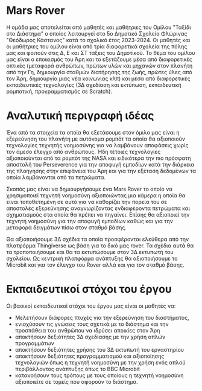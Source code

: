 # Mars Rover
Η ομάδα μας αποτελείται από μαθητές και μαθήτριες του Ομίλου "Ταξίδι στο Διάστημα" ο οποίος λειτουργεί στο 5ο Δημοτικό Σχολείο Φλώρινας "Θεόδωρος Κάστανος" κατά το σχολικό έτος 2023-2024. Οι μαθητές και οι μαθήτριες του ομίλου είναι από τρία διαφορετικά σχολεία της πόλης μας και φοιτούν στις Δ, Ε και ΣΤ τάξεις του Δημοτικού. Το θέμα του ομίλου μας είναι ο εποικισμός του Άρη και το εξετάζουμε μέσα από διαφορετικές οπτικές (μεταφορά ανθρώπων, πρώτων υλών και μηχανών στον πλανήτη από την Γη, δημιουργία σταθμών διατήρησης της ζωής, πρώτες ύλες από τον Άρη, δημιουργία μιας νέα κοινωνίας κλπ) και μέσα από διαφορετικές εκπαιδευτικές τεχνολογίες (3Δ σχεδίαση και εκτύπωση, εκπαιδευτική ρομποτική, προγραμματισμός σε Scratch).
# Αναλυτική περιγραφή ιδέας
Ένα από τα στοιχεία τα οποία θα εξετάσουμε στον όμιλο μας είναι η εξερεύνηση του πλανήτη με αυτόνομα ρομπότ τα οποία θα αξιοποιούν τεχνολογίες τεχνητής νοημοσύνης για να λαμβάνουν αποφάσεις χωρίς τον άμεσο έλεγχο από ανθρώπους. Ήδη τέτοιες τεχνολογίες αξιοποιούνται από τα ρομπότ της NASA και ειδικότερα την πιο πρόσφατη αποστολή του Perseverence για την αποφυγή εμποδίων κατά την διάρκεια της πλοήγησης στην επιφάνεια του Άρη και για την εξέταση δεδομένων τα οποία λαμβάνονται από τα πετρώματα. 

Σκοπός μας είναι να δημιουργήσουμε ένα Mars Rover το οποίο να χρησιμοποιεί τεχνητή νοημοσύνη αξιοποιώντας μια κάμερα η οποία θα είναι τοποθετημένη σε αυτό για να καθορίζει την πορεία του σε αποστολές εξερεύνησης αναγνωρίζοντας ενδιαφέροντα πετρώματα και σχηματισμούς στα οποία θα πρέπει να πηγαίνει. Επίσης θα αξιοποιεί την τεχνητή νοημοσύνη για την αποφυγή εμποδίων καθώς και για την μεταφορά δειγμάτων πίσω στον σταθμό βάσης.

Θα αξιοποιήσουμε 3Δ σχέδια τα οποία προσφέρονται ελεύθερα από την πλατφόρμα Thingiverse ως βάση για το δικό μας rover. Τα σχέδια αυτά θα τα τροποποιήσουμε και θα τα εκτυπώσουμε στον 3Δ εκτυπωτή του σχολείου. Ως κεντρική πλατφόρμα ανάπτυξης θα αξιοποιήσουμε το Microbit και για τον έλεγχο του Rover αλλά και για τον σταθμό βάσης.
# Eκπαιδευτικοί στόχοι του έργου
Οι βασικοί εκπαιδευτικοί στόχοι του έργου μας είναι οι μαθητές να:
- Μελετήσουν διάφορες πτυχές για την εξερεύνηση του διαστήματος,
- ενισχύσουν τις γνώσεις τους σχετικά με το διάστημα και την προσπάθεια του ανθρώπου να ιδρύσει αποικίες στον Άρη
- αποκτήσουν δεξιότητες 3Δ σχεδίασης με την χρήση απλών προγραμμάτων
- αποκτήσουν δεξιότητες χρήσης του 3Δ εκτυπωτή του εργαστηρίου
- αποκτήσουν δεξιότητες προγραμματισμού και αξιοποίησης τεχνολογιών όπως η τεχνητή νοημοσύνη με την χρήση ενός απλού περιβάλλοντος ανάπτυξης όπως το BBC Microbit
- κατανοήσουν τους τρόπους με τους οποίους η τεχνητή νοημοσύνη αξιοποιείτε σε τομείς που αφορούν το διάστημα.
